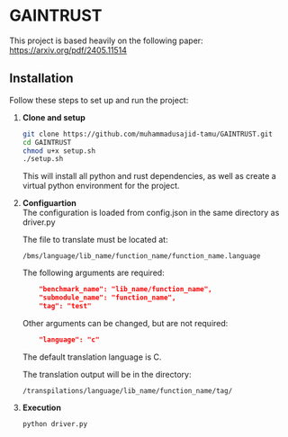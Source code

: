 # GAINTRUST

This project is based heavily on the following paper: https://arxiv.org/pdf/2405.11514

## Installation

Follow these steps to set up and run the project:

1. **Clone and setup**  
   ```sh
   git clone https://github.com/muhammadusajid-tamu/GAINTRUST.git
   cd GAINTRUST
   chmod u+x setup.sh
   ./setup.sh
   ```
   This will install all python and rust dependencies, as well as create a virtual python environment for the project.

2. **Configuartion**  
    The configuration is loaded from config.json in the same directory as driver.py

    The file to translate must be located at:
    ```
    /bms/language/lib_name/function_name/function_name.language
    ```
    The following arguments are required:
    ```json
        "benchmark_name": "lib_name/function_name",
        "submodule_name": "function_name",
        "tag": "test"
    ```

    Other arguments can be changed, but are not required:
    ```json
        "language": "c"
    ```
    The default translation language is C.

    The translation output will be in the directory:
    ```
    /transpilations/language/lib_name/function_name/tag/
    ```

3. **Execution**
    ```sh
    python driver.py
    ```
